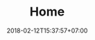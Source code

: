 ---
title: 'Home'
date: 2018-02-12T15:37:57+07:00
heroHeading: 'APorous Inc.'
heroSubHeading: 'A Membrane Technologies Company'
heroBackground: 'APorous/cover_page.JPG'
---